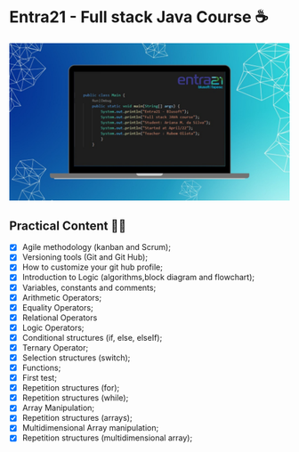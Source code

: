 # Entra21 - Full stack Java Course ☕

<center>

![Full stack Java course](/gif_img/cover.jpeg)

</center>

## Practical Content ✍🏻


- [x] Agile methodology (kanban and Scrum);
- [x] Versioning tools (Git and Git Hub);
- [x] How to customize your git hub profile;
- [x] Introduction to Logic (algorithms,block diagram and flowchart);
- [x] Variables, constants and comments;
- [x] Arithmetic Operators;
- [x] Equality Operators;
- [x] Relational Operators
- [x] Logic Operators;
- [x] Conditional structures (if, else, elseIf);
- [x] Ternary Operator;
- [x] Selection structures (switch);
- [x] Functions;
- [x] First test;
- [x] Repetition structures (for);
- [x] Repetition structures (while);
- [x] Array Manipulation;
- [x] Repetition structures (arrays);
- [x] Multidimensional Array manipulation;
- [x] Repetition structures (multidimensional array);
